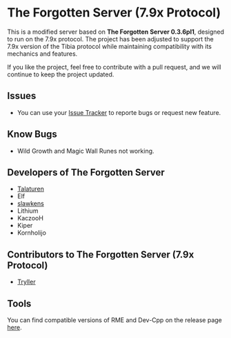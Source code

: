 # The Forgotten Server (7.9x Protocol)

This is a modified server based on **The Forgotten Server 0.3.6pl1**, designed to run on the 7.9x protocol. The project has been adjusted to support the 7.9x version of the Tibia protocol while maintaining compatibility with its mechanics and features.

If you like the project, feel free to contribute with a pull request, and we will continue to keep the project updated.

## Issues
- You can use your [Issue Tracker](https://github.com/jprzimba/theforgottenserver0.3.6pl1_7.9_protocol/issues) to reporte bugs or request new feature.

## Know Bugs
- Wild Growth and Magic Wall Runes not working.

## Developers of The Forgotten Server

- [Talaturen](https://github.com/MarkSamman)
- Elf
- [slawkens](https://github.com/slawkens)
- Lithium
- KaczooH
- Kiper
- Kornholijo

## Contributors to The Forgotten Server (7.9x Protocol)
- [Tryller](https://github.com/jprzimba)


## Tools
You can find compatible versions of RME and Dev-Cpp on the release page [here](https://github.com/jprzimba/decayservers/releases).
